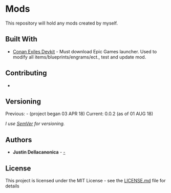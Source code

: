 # Mods

This repository will hold any mods created by myself.

## Built With

* [Conan Exiles Devkit](https://www.epicgames.com/unrealtournament/download) - Must download Epic Games launcher.  Used to modify all items/blueprints/engrams/ect., test and update mod.


## Contributing

-

## Versioning

Previous: - (project began 03 APR 18)
Current: 0.0.2 (as of 01 AUG 18)

*I use [SemVer](http://semver.org/) for versioning.*

## Authors

* **Justin Dellacanonica**  - [-](https://github.com/jdella11)


## License

This project is licensed under the MIT License - see the [LICENSE.md](LICENSE.md) file for details

